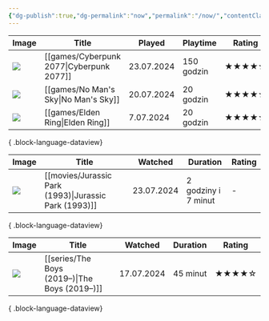 ```yaml
---
{"dg-publish":true,"dg-permalink":"now","permalink":"/now/","contentClasses":"cards cards-cols-3"}
---
```



| Image                                                                           | Title                                       | Played     | Playtime   | Rating |
| ------------------------------------------------------------------------------- | ------------------------------------------- | ---------- | ---------- | ------ |
| ![](https://media.rawg.io/media/games/26d/26d4437715bee60138dab4a7c8c59c92.jpg) | [[games/Cyberpunk 2077\|Cyberpunk 2077]] | 23.07.2024 | 150 godzin | ★★★★★  |
| ![](https://media.rawg.io/media/games/174/1743b3dd185bda4a7be349347d4064df.jpg) | [[games/No Man's Sky\|No Man's Sky]]     | 20.07.2024 | 20 godzin  | ★★★★★  |
| ![](https://media.rawg.io/media/games/b29/b294fdd866dcdb643e7bab370a552855.jpg) | [[games/Elden Ring\|Elden Ring]]         | 7.07.2024  | 20 godzin  | ★★★★★  |

{ .block-language-dataview}

| Image                                                                                                   | Title                                                    | Watched    | Duration            | Rating |
| ------------------------------------------------------------------------------------------------------- | -------------------------------------------------------- | ---------- | ------------------- | ------ |
| ![](https://m.media-amazon.com/images/M/MV5BMjM2MDgxMDg0Nl5BMl5BanBnXkFtZTgwNTM2OTM5NDE@._V1_SX300.jpg) | [[movies/Jurassic Park (1993)\|Jurassic Park (1993)]] | 23.07.2024 | 2 godziny i 7 minut | \-     |

{ .block-language-dataview}

| Image                                                                                                                                   | Title                                            | Watched    | Duration | Rating |
| --------------------------------------------------------------------------------------------------------------------------------------- | ------------------------------------------------ | ---------- | -------- | ------ |
| ![](https://m.media-amazon.com/images/M/MV5BODI5NDUxNjAtZTIxYS00N2M1LWI5NmItODBmM2QyNTU4ZDY4XkEyXkFqcGdeQXVyMTM1NjM2ODg1._V1_SX300.jpg) | [[series/The Boys (2019–)\|The Boys (2019–)]] | 17.07.2024 | 45 minut | ★★★★☆  |

{ .block-language-dataview}
